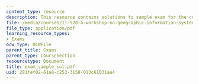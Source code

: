 ```yaml
---
content_type: resource
description: This resource contains solutions to sample exam for the course.
file: /media/courses/11-520-a-workshop-on-geographic-information-systems-fall-2005/281fef0261a8c2533158013c61031aa4_exam_sample_sol.pdf
file_type: application/pdf
learning_resource_types:
- Exams
ocw_type: OCWFile
parent_title: Exams
parent_type: CourseSection
resourcetype: Document
title: exam_sample_sol.pdf
uid: 281fef02-61a8-c253-3158-013c61031aa4
---
```


